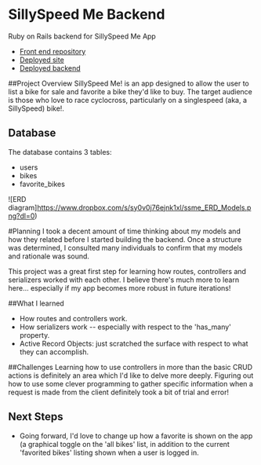 # SillySpeed Me Backend
Ruby on Rails backend for SillySpeed Me App
* [Front end repository](https://github.com/resource11/ssme_frontend/tree/gh-pages)
* [Deployed site](http://resource11.github.io/ssme_frontend)
* [Deployed backend](https://mighty-lowlands-8515.herokuapp.com)

##Project Overview
SillySpeed Me! is an app designed to allow the user to list a bike for sale and favorite a bike they'd like to buy. The target audience is those who love to race cyclocross, particularly on a singlespeed (aka, a SillySpeed) bike!.

## Database

The database contains 3 tables:
* users
* bikes
* favorite_bikes

![ERD diagram]https://www.dropbox.com/s/sy0v0j76ejnk1xl/ssme_ERD_Models.png?dl=0)

#Planning
I took a decent amount of time thinking about my models and how they related before I started building the backend. Once a structure was determined, I consulted many individuals to confirm that my models and rationale was sound.

This project was a great first step for learning how routes, controllers and serializers worked with each other. I believe there's much more to learn here... especially if my app becomes more robust in future iterations!

##What I learned
- How routes and controllers work.
- How serializers work -- especially with respect to the 'has_many' property.
- Active Record Objects: just scratched the surface with respect to what they can accomplish.

##Challenges
Learning how to use controllers in more than the basic CRUD actions is definitely an area which I'd like to delve more deeply. Figuring out how to use some clever programming to gather specific information when a request is made from the client definitely took a bit of trial and error!

## Next Steps
- Going forward, I'd love to change up how a favorite is shown on the app (a graphical toggle on the 'all bikes' list, in addition to the current 'favorited bikes' listing shown when a user is logged in.








